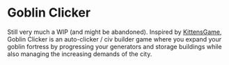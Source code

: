 # Goblin Clicker

Still very much a WIP (and might be abandoned).
Inspired by [KittensGame](https://kittensgame.com/web/), Goblin Clicker is an auto-clicker / civ builder game where you expand your goblin fortress by progressing your generators and storage buildings while also managing the increasing demands of the city.
